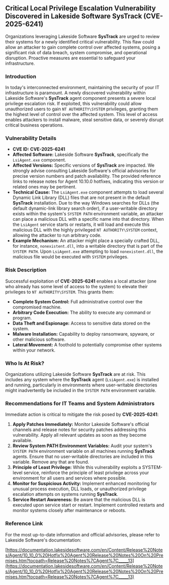 ## Critical Local Privilege Escalation Vulnerability Discovered in Lakeside Software SysTrack (CVE-2025-6241)

Organizations leveraging Lakeside Software **SysTrack** are urged to review their systems for a newly identified critical vulnerability. This flaw could allow an attacker to gain complete control over affected systems, posing a significant risk of data breach, system compromise, and operational disruption. Proactive measures are essential to safeguard your infrastructure.

### Introduction

In today's interconnected environment, maintaining the security of your IT infrastructure is paramount. A newly discovered vulnerability within Lakeside Software's **SysTrack** agent component presents a severe local privilege escalation risk. If exploited, this vulnerability could allow unauthorized users to gain `NT AUTHORITY\SYSTEM` privileges, granting them the highest level of control over the affected system. This level of access enables attackers to install malware, steal sensitive data, or severely disrupt critical business operations.

### Vulnerability Details

*   **CVE ID:** **CVE-2025-6241**
*   **Affected Software:** Lakeside Software **SysTrack**, specifically the `LsiAgent.exe` component.
*   **Affected Versions:** Specific versions of **SysTrack** are impacted. We strongly advise consulting Lakeside Software's official advisories for precise version numbers and patch availability. The provided reference links to release notes for Agent 10.10.0 hotfixes, indicating this version or related ones may be pertinent.
*   **Technical Cause:** The `LsiAgent.exe` component attempts to load several Dynamic Link Library (DLL) files that are not present in the default **SysTrack** installation. Due to the way Windows searches for DLLs (the default dynamic-link library search order), if a user-writable directory exists within the system's `SYSTEM PATH` environment variable, an attacker can place a malicious DLL with a specific name into that directory. When the `LsiAgent` service starts or restarts, it will load and execute this malicious DLL with the highly privileged `NT AUTHORITY\SYSTEM` context, allowing the attacker to run arbitrary code.
*   **Example Mechanism:** An attacker might place a specially crafted DLL, for instance, `nonexistent.dll`, into a writable directory that is part of the `SYSTEM PATH`. Upon `LsiAgent.exe` attempting to load `nonexistent.dll`, the malicious file would be executed with `SYSTEM` privileges.

### Risk Description

Successful exploitation of **CVE-2025-6241** enables a local attacker (one who already has some level of access to the system) to elevate their privileges to `NT AUTHORITY\SYSTEM`. This grants them:

*   **Complete System Control:** Full administrative control over the compromised machine.
*   **Arbitrary Code Execution:** The ability to execute any command or program.
*   **Data Theft and Espionage:** Access to sensitive data stored on the system.
*   **Malware Installation:** Capability to deploy ransomware, spyware, or other malicious software.
*   **Lateral Movement:** A foothold to potentially compromise other systems within your network.

### Who Is At Risk?

Organizations utilizing Lakeside Software **SysTrack** are at risk. This includes any system where the **SysTrack** agent (`LsiAgent.exe`) is installed and running, particularly in environments where user-writable directories might inadvertently be included in the `SYSTEM PATH` environment variable.

### Recommendations for IT Teams and System Administrators

Immediate action is critical to mitigate the risk posed by **CVE-2025-6241**:

1.  **Apply Patches Immediately:** Monitor Lakeside Software's official channels and release notes for security patches addressing this vulnerability. Apply all relevant updates as soon as they become available.
2.  **Review System PATH Environment Variables:** Audit your system's `SYSTEM PATH` environment variable on all machines running **SysTrack** agents. Ensure that no user-writable directories are included in this variable. Remove any that are found.
3.  **Principle of Least Privilege:** While this vulnerability exploits a SYSTEM-level service, reinforce the principle of least privilege across your environment for all users and services where possible.
4.  **Monitor for Suspicious Activity:** Implement enhanced monitoring for unusual process execution, DLL loads, or unauthorized privilege escalation attempts on systems running **SysTrack**.
5.  **Service Restart Awareness:** Be aware that the malicious DLL is executed upon service start or restart. Implement controlled restarts and monitor systems closely after maintenance or reboots.

### Reference Link

For the most up-to-date information and official advisories, please refer to Lakeside Software's documentation:

[https://documentation.lakesidesoftware.com/en/Content/Release%20Notes/Agent/10_10_0%20Hotfix%20Agent%20Release%20Notes%20On%20Premises.htm?tocpath=Release%20Notes%7CAgent%7C_____13](https://documentation.lakesidesoftware.com/en/Content/Release%20Notes/Agent/10_10_0%20Hotfix%20Agent%20Release%20Notes%20On%20Premises.htm?tocpath=Release%20Notes%7CAgent%7C_____13)
